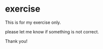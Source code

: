 # exercise
This is for my exercise only.

please let me know if something is not correct.

Thank you!
